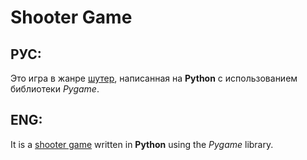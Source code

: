 # Shooter Game
## РУС:
Это игра в жанре [шутер](https://ru.wikipedia.org/wiki/%D0%A8%D1%83%D1%82%D0%B5%D1%80), написанная на **Python** с использованием библиотеки *Pygame*.
## ENG:
It is a [shooter game](https://en.wikipedia.org/wiki/Shooter_game) written in **Python** using the *Pygame* library.
